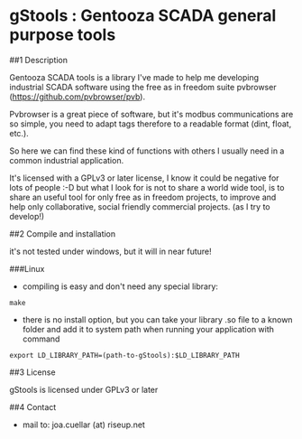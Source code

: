 gStools : Gentooza SCADA general purpose tools
========

##1 Description

Gentooza SCADA tools is a library I've made to help me developing industrial SCADA software using the free as in freedom suite pvbrowser (https://github.com/pvbrowser/pvb).

Pvbrowser is a great piece of software, but it's modbus communications are so simple, you need to adapt tags therefore to a readable format (dint, float, etc.).

So here we can find these kind of functions with others I usually need in a common industrial application.

It's licensed with a GPLv3 or later license, I know it could be negative for lots of people :-D but what I look for is not to share a world wide tool, is to share an useful tool for only free as in freedom projects, to improve and help only collaborative, social friendly commercial projects. (as I try to develop!)

##2 Compile and installation

it's not tested under windows, but it will in near future!

###Linux

+ compiling is easy and don't need any special library:

```
make
```

+ there is no install option, but you can take your library .so file to a known folder and add it to system path when running your application with command

```
export LD_LIBRARY_PATH=(path-to-gStools):$LD_LIBRARY_PATH
```

##3 License

gStools is licensed under GPLv3 or later


##4 Contact

+ mail to: joa.cuellar (at) riseup.net
